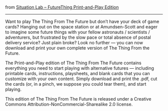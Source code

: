 from [Situation Lab – FutureThing Print-and-Play Edition](http://situationlab.org/futurething-print-and-play-edition/)

----

Want to play The Thing From The Future but don’t have your deck of game cards? Hanging out on the space station or at Amundsen-Scott and eager to imagine some future things with your fellow astronauts / scientists / adventurers, but frustrated by the slow pace or total absence of postal delivery service? Just plain broke? Look no further — you can now download and print your own complete version of The Thing From the Future.

The Print-and-Play edition of The Thing From The Future contains everything you need to start playing with alternative futures — including printable cards, instructions, playsheets, and blank cards that you can customize with your own content. Simply download and print the .pdf, cut the cards (or, in a pinch, we suppose you could tear them), and start playing.

This edition of The Thing From The Future is released under a Creative Commons Attribution-NonCommercial-Sharealike 2.0 license.